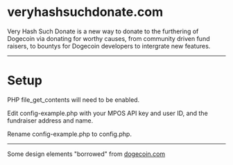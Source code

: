 veryhashsuchdonate.com
======================

Very Hash Such Donate is a new way to donate to the furthering of Dogecoin via donating for worthy causes, from community driven fund raisers, to bountys for Dogecoin developers to intergrate new features.

---

Setup
===
PHP file_get_contents will need to be enabled.

Edit config-example.php with your MPOS API key and user ID, and the fundraiser address and name.

Rename config-example.php to config.php.

---

Some design elements "borrowed" from [dogecoin.com](https://github.com/dogecoin/dogecoin.com)